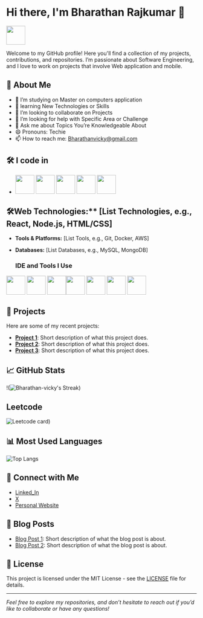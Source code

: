 
# Hi there, I'm Bharathan Rajkumar 👋
<img align="center" width="50" height="50" src="https://img.icons8.com/badges/48/000000/approval.png">



Welcome to my GitHub profile! Here you'll find a collection of my projects, contributions, and repositories. I’m passionate about Software Engineering, and I love to work on projects that involve Web application and mobile.



## 🚀 About Me

- 🔭 I’m studying on Master on computers application
- 🌱 learning New Technologies or Skills
- 👯 I’m looking to collaborate on  Projects
- 🤔 I’m looking for help with Specific Area or Challenge
- 💬 Ask me about Topics You’re Knowledgeable About
- 😄 Pronouns: Techie
- 📫 How to reach me: Bharathanvicky@gmail.com

## 🛠️ I code in

-  <img height="50" width="50" src="https://img.shields.io/badge/Java-ED8B00?style=for-the-badge&logo=openjdk&logoColor=white"> <img height="50" width="50" src="https://img.shields.io/badge/Python-3776AB?style=for-the-badge&logo=python&logoColor=white"> <img height="50" width="50" src="https://img.shields.io/badge/JavaScript-F7DF1E?style=for-the-badge&logo=javascript&logoColor=black"> <img height="50" width="50" src="https://img.shields.io/badge/React-20232A?style=for-the-badge&logo=react&logoColor=61DAFB"> <img height="50" width="50" src="https://img.shields.io/badge/Spring-6DB33F?style=for-the-badge&logo=spring&logoColor=white"> 
## 🛠️Web Technologies:** [List Technologies, e.g., React, Node.js, HTML/CSS]
- **Tools & Platforms:** [List Tools, e.g., Git, Docker, AWS]
- **Databases:** [List Databases, e.g., MySQL, MongoDB]

  ### IDE and Tools I Use
<img height="50" width="50" src="https://img.icons8.com/color/48/000000/visual-studio-code-2019.png"/> <img height="50" width="50" src="https://img.icons8.com/color/48/000000/pycharm.png"/> <img height="50" width="50" src="https://img.icons8.com/color/50/000000/git.png"/><img height="50" src="https://img.icons8.com/officel/480/null/java-eclipse.png"/> <img height="50" src="https://img.icons8.com/color/480/null/notion--v1.png" /> <img height="50" width="50" src="https://img.icons8.com/doodle/48/000000/adobe-photoshop.png"/> <img height="50" width="50" src="https://img.icons8.com/color/48/000000/figma--v1.png"/> 

## 🌟 Projects

Here are some of my recent projects:

- **[Project 1](link-to-project)**: Short description of what this project does.
- **[Project 2](link-to-project)**: Short description of what this project does.
- **[Project 3](link-to-project)**: Short description of what this project does.

## 📈 GitHub Stats

!(![Bharathan-vicky's Streak](https://github-readme-streak-stats.herokuapp.com/?user=Bharathan-vicky&theme=vue-dark&hide_border=true))

## Leetcode 

![Leetcode card](https://leetcard.jacoblin.cool/Bharathan-vicky?theme=dark&font=Marcellus&ext=heatmap))



## 📊 Most Used Languages

![Top Langs](https://github-readme-stats.vercel.app/api/top-langs/?username=your-github-username&layout=compact&theme=dark)

## 🤝 Connect with Me

- [Linked_In](www.linkedin.com/in/bharathan-rajkumar-346a10259)
- [X](https://x.com/BharathanVicky)
- [Personal Website](https://your-website.com)

## 📝 Blog Posts

- [Blog Post 1](link-to-blog-post): Short description of what the blog post is about.
- [Blog Post 2](link-to-blog-post): Short description of what the blog post is about.

## 📜 License

This project is licensed under the MIT License - see the [LICENSE](LICENSE) file for details.

---

*Feel free to explore my repositories, and don’t hesitate to reach out if you’d like to collaborate or have any questions!*
